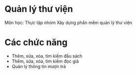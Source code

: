 # Quản lý thư viện 
Môn học: Thực tập nhóm
Xây dựng phần mềm quản lý thư viện

# Các chức năng 
- Thêm, sửa, xóa, tìm kiếm đầu sách
- Thêm, sửa, xóa, tìm kiếm đọc giả
- Quản lý thông tin mượn trả 
